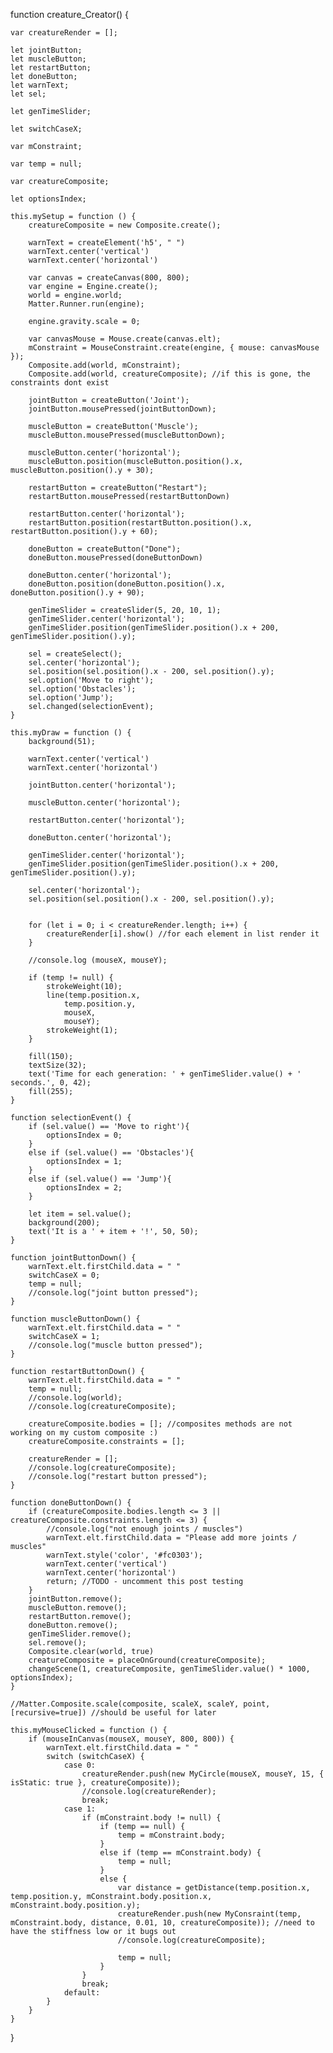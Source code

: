 function creature_Creator() {

    var creatureRender = [];

    let jointButton;
    let muscleButton;
    let restartButton;
    let doneButton;
    let warnText;
    let sel;

    let genTimeSlider;

    let switchCaseX;

    var mConstraint;

    var temp = null;

    var creatureComposite;

    let optionsIndex;

    this.mySetup = function () {
        creatureComposite = new Composite.create();

        warnText = createElement('h5', " ")
        warnText.center('vertical')
        warnText.center('horizontal')

        var canvas = createCanvas(800, 800);
        var engine = Engine.create();
        world = engine.world;
        Matter.Runner.run(engine);

        engine.gravity.scale = 0;

        var canvasMouse = Mouse.create(canvas.elt);
        mConstraint = MouseConstraint.create(engine, { mouse: canvasMouse });
        Composite.add(world, mConstraint);
        Composite.add(world, creatureComposite); //if this is gone, the constraints dont exist

        jointButton = createButton('Joint');
        jointButton.mousePressed(jointButtonDown);

        muscleButton = createButton('Muscle');
        muscleButton.mousePressed(muscleButtonDown);

        muscleButton.center('horizontal');
        muscleButton.position(muscleButton.position().x, muscleButton.position().y + 30);

        restartButton = createButton("Restart");
        restartButton.mousePressed(restartButtonDown)

        restartButton.center('horizontal');
        restartButton.position(restartButton.position().x, restartButton.position().y + 60);

        doneButton = createButton("Done");
        doneButton.mousePressed(doneButtonDown)

        doneButton.center('horizontal');
        doneButton.position(doneButton.position().x, doneButton.position().y + 90);

        genTimeSlider = createSlider(5, 20, 10, 1);
        genTimeSlider.center('horizontal');
        genTimeSlider.position(genTimeSlider.position().x + 200, genTimeSlider.position().y);

        sel = createSelect();
        sel.center('horizontal');
        sel.position(sel.position().x - 200, sel.position().y);
        sel.option('Move to right');
        sel.option('Obstacles');
        sel.option('Jump');
        sel.changed(selectionEvent);
    }

    this.myDraw = function () {
        background(51);

        warnText.center('vertical')
        warnText.center('horizontal')

        jointButton.center('horizontal');

        muscleButton.center('horizontal');

        restartButton.center('horizontal');

        doneButton.center('horizontal');

        genTimeSlider.center('horizontal');
        genTimeSlider.position(genTimeSlider.position().x + 200, genTimeSlider.position().y);

        sel.center('horizontal');
        sel.position(sel.position().x - 200, sel.position().y);
        

        for (let i = 0; i < creatureRender.length; i++) {
            creatureRender[i].show() //for each element in list render it
        }

        //console.log (mouseX, mouseY);

        if (temp != null) {
            strokeWeight(10);
            line(temp.position.x,
                temp.position.y,
                mouseX,
                mouseY);
            strokeWeight(1);
        }

        fill(150);
        textSize(32);
        text('Time for each generation: ' + genTimeSlider.value() + ' seconds.', 0, 42);
        fill(255);
    }

    function selectionEvent() {
        if (sel.value() == 'Move to right'){
            optionsIndex = 0;
        }
        else if (sel.value() == 'Obstacles'){
            optionsIndex = 1;
        }
        else if (sel.value() == 'Jump'){
            optionsIndex = 2;
        }

        let item = sel.value();
        background(200);
        text('It is a ' + item + '!', 50, 50);
    }

    function jointButtonDown() {
        warnText.elt.firstChild.data = " "
        switchCaseX = 0;
        temp = null;
        //console.log("joint button pressed");
    }

    function muscleButtonDown() {
        warnText.elt.firstChild.data = " "
        switchCaseX = 1;
        //console.log("muscle button pressed");
    }

    function restartButtonDown() {
        warnText.elt.firstChild.data = " "
        temp = null;
        //console.log(world);
        //console.log(creatureComposite);

        creatureComposite.bodies = []; //composites methods are not working on my custom composite :)
        creatureComposite.constraints = [];

        creatureRender = [];
        //console.log(creatureComposite);
        //console.log("restart button pressed");
    }

    function doneButtonDown() {
        if (creatureComposite.bodies.length <= 3 || creatureComposite.constraints.length <= 3) {
            //console.log("not enough joints / muscles")
            warnText.elt.firstChild.data = "Please add more joints / muscles"
            warnText.style('color', '#fc0303');
            warnText.center('vertical')
            warnText.center('horizontal')
            return; //TODO - uncomment this post testing
        }
        jointButton.remove();
        muscleButton.remove();
        restartButton.remove();
        doneButton.remove();
        genTimeSlider.remove();
        sel.remove();
        Composite.clear(world, true)
        creatureComposite = placeOnGround(creatureComposite);
        changeScene(1, creatureComposite, genTimeSlider.value() * 1000, optionsIndex);
    }

    //Matter.Composite.scale(composite, scaleX, scaleY, point, [recursive=true]) //should be useful for later

    this.myMouseClicked = function () {
        if (mouseInCanvas(mouseX, mouseY, 800, 800)) {
            warnText.elt.firstChild.data = " "
            switch (switchCaseX) {
                case 0:
                    creatureRender.push(new MyCircle(mouseX, mouseY, 15, { isStatic: true }, creatureComposite));
                    //console.log(creatureRender);
                    break;
                case 1:
                    if (mConstraint.body != null) {
                        if (temp == null) {
                            temp = mConstraint.body;
                        }
                        else if (temp == mConstraint.body) {
                            temp = null;
                        }
                        else {
                            var distance = getDistance(temp.position.x, temp.position.y, mConstraint.body.position.x, mConstraint.body.position.y);
                            creatureRender.push(new MyConsraint(temp, mConstraint.body, distance, 0.01, 10, creatureComposite)); //need to have the stiffness low or it bugs out
                            //console.log(creatureComposite);

                            temp = null;
                        }
                    }
                    break;
                default:
            }
        }
    }
}
